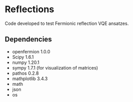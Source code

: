 # Reflections  
Code developed to test Fermionic reflection VQE ansatzes.  

## Dependencies  
- openfermion 1.0.0  
- Scipy 1.6.1  
- numpy 1.20.1  
- sympy 1.7.1 (for visualization of matrices)  
- pathos 0.2.8  
- mathplotlib 3.4.3  
- math  
- json  
- os  

